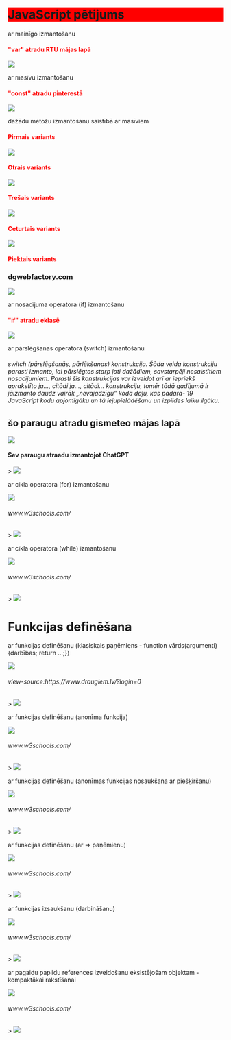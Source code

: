 <!DOCTYPE html>
<html>
<head>

</head>
<body>

<h1 style="background-color:rgb(255, 0, 0);">JavaScript pētijums</h1>
<p>ar mainīgo izmantošanu</p>
<h4 style="color:red;">"var" atradu RTU mājas lapā</h4>
<img src="var.jpg" >

<p>ar masīvu izmantošanu</p>
<h4 style="color:red;">"const" atradu pinterestā</h4>
<img src="const.jpg">

<p>dažādu metožu izmantošanu saistībā ar masīviem</p>
<h4 style="color:red;">Pirmais variants </h4>
<img src="pirma.jpg">

<h4 style="color:red;">Otrais variants </h4>
<img src="otrais.jpg">

<h4 style="color:red;">Trešais variants </h4>
<img src="tresa.jpg">

<h4 style="color:red;">Ceturtais variants </h4>
<img src="ceturta.jpg">

<h4 style="color:red;">Piektais variants </h4>
<h3>dgwebfactory.com</h3>
<img src="piektais.jpg">

<p>ar nosacījuma operatora (if) izmantošanu</p>
<h4 style="color:red;">"if" atradu eklasē</h4>
<img src="if.jpg">

<p>ar pārslēgšanas operatora (switch) izmantošanu</p>
<h6>switch (pārslēgšanās, pārlēkšanas) konstrukcija. Šāda veida konstrukciju parasti izmanto, lai pārslēgtos starp ļoti dažādiem, savstarpēji nesaistītiem nosacījumiem. Parasti šīs konstrukcijas var izveidot arī ar iepriekš aprakstīto ja…, citādi ja…, citādi… konstrukciju, tomēr tādā gadījumā ir jāizmanto daudz vairāk „nevajadzīgu” koda daļu, kas padara- 19 JavaScript kodu apjomīgāku un tā lejupielādēšanu un izpildes laiku ilgāku.</h6>
<h2>šo paraugu atradu gismeteo mājas lapā</h2>
<img src="switch.jpg">
<h4>Sev paraugu atraadu izmantojot ChatGPT</h4>>
<img src="switch paraugs.jpg">

<p>ar cikla operatora (for) izmantošanu</p>
<img src="Cikla operators (for).jpg">
<h6>www.w3schools.com/</h6>>
<img src="forw3school.jpg">

<p>ar cikla operatora (while) izmantošanu</p>
<img src="Cikla operators (while).jpg">
<h6>www.w3schools.com/</h6>>
<img src="whileW3.jpg">

<h1>Funkcijas definēšana</h1>

<p>ar funkcijas definēšanu (klasiskais paņēmiens - function vārds(argumenti) {darbības; return ...;})</p>
<img src="Funkcijas definēšana (klasiskais paņēmiens).jpg">
<h6>view-source:https://www.draugiem.lv/?login=0</h6>>
<img src="klasiskais.jpg">

<p>ar funkcijas definēšanu (anonīma funkcija)</p>
<img src="Funkcijas definēšana (anonīma funkcija).jpg">
<h6>www.w3schools.com/</h6>>
<img src="anonims.jpg">

<p>ar funkcijas definēšanu (anonīmas funkcijas nosaukšana ar piešķiršanu)</p>
<img src="Funkcijas definēšana (anonīmas funkcijas nosaukšana ar piešķiršanu).jpg">
<h6>www.w3schools.com/</h6>>
<img src="anonims.jpg">

<p>ar funkcijas definēšanu (ar => paņēmienu)</p>
<img src="Funkcijas definēšana (ar  paņēmienu).jpg">
<h6>www.w3schools.com/</h6>>
<img src="whileW3.jpg">

<p>ar funkcijas izsaukšanu (darbināšanu)</p>
<img src="Funkcijas izsaukšana (darbināšana).jpg">
<h6>www.w3schools.com/</h6>>
<img src="whileW3.jpg">

<p>ar pagaidu papildu references izveidošanu eksistējošam objektam - kompaktākai rakstīšanai </p>
<img src="kompaktākai rakstīšanai.jpg">
<h6>www.w3schools.com/</h6>>
<img src="whileW3.jpg">

</body>
</html>
